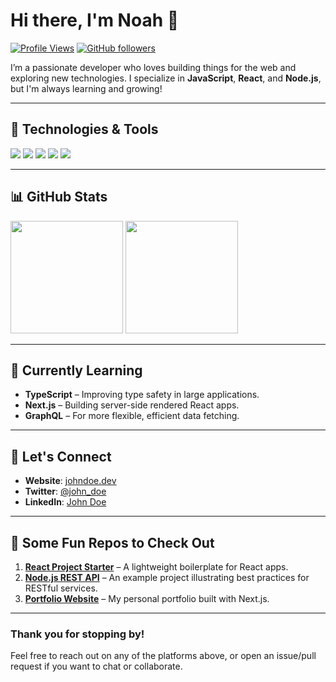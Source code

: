 <!-- 
  Change "johndoe" to your actual GitHub username, 
  and be sure to update all sections with your own info!
-->

# Hi there, I'm Noah 👋

[![Profile Views](https://komarev.com/ghpvc/?username=johndoe&color=brightgreen)](https://github.com/johndoe)
[![GitHub followers](https://img.shields.io/github/followers/johndoe.svg?style=social&label=Follow)](https://github.com/johndoe?tab=followers)

I’m a passionate developer who loves building things for the web and exploring new technologies. I specialize in **JavaScript**, **React**, and **Node.js**, but I'm always learning and growing!

---

## 🔧 Technologies & Tools

![](https://img.shields.io/badge/Code-JavaScript-informational?style=flat&logo=javascript&color=F7DF1E)
![](https://img.shields.io/badge/Code-Node.js-informational?style=flat&logo=node.js&color=339933)
![](https://img.shields.io/badge/Code-React-informational?style=flat&logo=react&color=61DAFB)
![](https://img.shields.io/badge/Tool-GitHub-informational?style=flat&logo=github&color=181717)
![](https://img.shields.io/badge/Tool-VSCode-informational?style=flat&logo=visual-studio-code&color=007ACC)

<!-- Feel free to add more badges for languages and tools you're proficient with.
     Reference: https://github.com/alexandresanlim/Badges4-README.md-Profile -->

---

## 📊 GitHub Stats

<!-- You can generate your own stats images using https://github.com/anuraghazra/github-readme-stats -->
<div>
  <img src="https://github-readme-stats.vercel.app/api?username=johndoe&show_icons=true&theme=radical" height="180px" />
  <img src="https://github-readme-stats.vercel.app/api/top-langs/?username=johndoe&layout=compact&theme=radical" height="180px" />
</div>

---

## 🌱 Currently Learning

- **TypeScript** – Improving type safety in large applications.
- **Next.js** – Building server-side rendered React apps.
- **GraphQL** – For more flexible, efficient data fetching.

---

## 💬 Let's Connect

- **Website**: [johndoe.dev](https://johndoe.dev)  
- **Twitter**: [@john_doe](https://twitter.com/john_doe)  
- **LinkedIn**: [John Doe](https://linkedin.com/in/johndoe)  

---

## 🔗 Some Fun Repos to Check Out

1. [**React Project Starter**](https://github.com/johndoe/react-project-starter) – A lightweight boilerplate for React apps.
2. [**Node.js REST API**](https://github.com/johndoe/nodejs-rest-api) – An example project illustrating best practices for RESTful services.
3. [**Portfolio Website**](https://github.com/johndoe/portfolio) – My personal portfolio built with Next.js.

---

### Thank you for stopping by! 

Feel free to reach out on any of the platforms above, or open an issue/pull request if you want to chat or collaborate.
